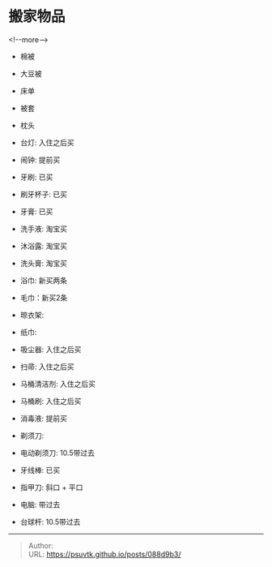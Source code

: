 # 搬家物品


&lt;!--more--&gt;

- 棉被
- 大豆被
- 床单
- 被套
- 枕头
- 台灯: 入住之后买
- 闹钟: 提前买

- 牙刷: 已买
- 刷牙杯子: 已买
- 牙膏: 已买

- 洗手液: 淘宝买
- 沐浴露: 淘宝买
- 洗头膏: 淘宝买
- 浴巾: 新买两条
- 毛巾：新买2条
- 晾衣架:
- 纸巾:

- 吸尘器: 入住之后买
- 扫帚: 入住之后买
- 马桶清洁剂: 入住之后买
- 马桶刷: 入住之后买
- 消毒液: 提前买

- 剃须刀: 
- 电动剃须刀: 10.5带过去
- 牙线棒: 已买
- 指甲刀: 斜口 &#43; 平口
- 电脑: 带过去

- 台球杆: 10.5带过去

---

> Author:   
> URL: https://psuvtk.github.io/posts/088d9b3/  

